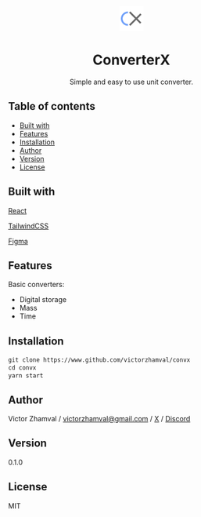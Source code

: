 
<div align="center">
    <img width="50px" src="public/favicon.svg"/>
    <h1>ConverterX</h1>
    <p>Simple and easy to use unit converter.</p>
</div>

## Table of contents

- [Built with](#built-with)
- [Features](#features)
- [Installation](#installation)
- [Author](#author)
- [Version](#version)
- [License](#license)

## Built with

[React](https://img.shields.io/badge/react-%2320232a.svg?style=for-the-badge&logo=react&logoColor=%2361DAFB)

[TailwindCSS](https://img.shields.io/badge/tailwindcss-%2338B2AC.svg?style=for-the-badge&logo=tailwind-css&logoColor=white)

[Figma](https://img.shields.io/badge/figma-%23F24E1E.svg?style=for-the-badge&logo=figma&logoColor=white)

## Features

Basic converters:

* Digital storage
* Mass 
* Time

## Installation

```
git clone https://www.github.com/victorzhamval/convx
cd convx
yarn start

```

## Author

Victor Zhamval / victorzhamval@gmail.com / [X](https://x.com/victorzhamval) / [Discord](https://discordapp.com/users/1199881427353878559)

## Version

0.1.0

## License

MIT
